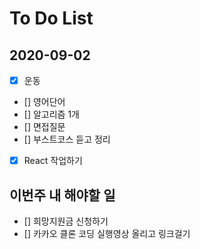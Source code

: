 # To Do List

## 2020-09-02

- [x] 운동
- [] 영어단어
- [] 알고리즘 1개
- [] 면접질문
- [] 부스트코스 듣고 정리
- [x] React 작업하기

## 이번주 내 해야할 일

-   [] 희망지원금 신청하기
-   [] 카카오 클론 코딩 실행영상 올리고 링크걸기
